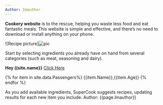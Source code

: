 ```yaml
---
Author: Imauthor
---
```

**Cookery website** is to the rescue, helping you waste less food and eat fantastic meals. This website is simple and effective, and there’s no need to download or install anything on your phone.

![Recipe picture]![pic](https://www.daringgourmet.com/wp-content/uploads/2014/11/Au-Gratin-Potatoes-1-square.jpg)


Start by selecting ingredients you already have on hand from several categories (such as meat, seasoning and dairy).

**Hey ((site.name}}**
[Click Here]({{site.www.google.com}})

{% for item in site.data.Passengers%}
{{item.Name}},{{item.Age}}
{% endfor %}

As you add available ingredients, SuperCook suggests recipes, updating results for each new item you include.
Author: {{page.Imauthor}}